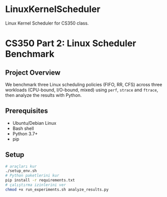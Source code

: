 # LinuxKernelScheduler
Linux Kernel Scheduler for CS350 class.
# CS350 Part 2: Linux Scheduler Benchmark

## Project Overview
We benchmark three Linux scheduling policies (FIFO, RR, CFS) across three workloads (CPU-bound, I/O-bound, mixed) using `perf`, `strace` and `ftrace`, then analyze the results with Python.

## Prerequisites
- Ubuntu/Debian Linux
- Bash shell
- Python 3.7+
- pip

## Setup
```bash
# araçları kur
./setup_env.sh
# Python paketlerini kur
pip install -r requirements.txt
# çalıştırma izinlerini ver
chmod +x run_experiments.sh analyze_results.py
